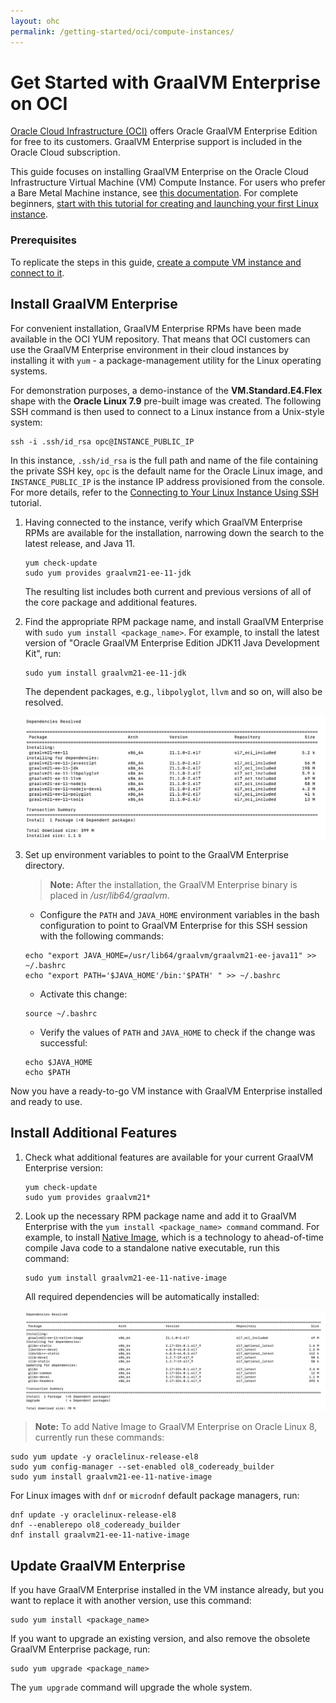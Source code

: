 ```yaml
---
layout: ohc
permalink: /getting-started/oci/compute-instances/
---
```


# Get Started with GraalVM Enterprise on OCI

[Oracle Cloud Infrastructure (OCI)](https://www.oracle.com/cloud) offers Oracle GraalVM Enterprise Edition for free to its customers.
GraalVM Enterprise support is included in the Oracle Cloud subscription.

This guide focuses on installing GraalVM Enterprise on the Oracle Cloud Infrastructure Virtual Machine (VM) Compute Instance.
For users who prefer a Bare Metal Machine instance, see [this documentation](https://cloud.oracle.com/iaas/whitepapers/deploying_custom_os_images.pdf).
For complete beginners, [start with this tutorial for creating and launching your first Linux instance](https://docs.cloud.oracle.com/iaas/Content/GSG/Reference/overviewworkflow.htm?tocpath=Getting%20Started%7CTutorial%20-%20Launching%20Your%20First%20Linux%20Instance%7C_____0).

### Prerequisites

To replicate the steps in this guide, [create a compute VM instance and connect to it](https://docs.cloud.oracle.com/iaas/Content/GSG/Reference/overviewworkflow.htm?tocpath=Getting%20Started%7CTutorial%20-%20Launching%20Your%20First%20Linux%20Instance%7C_____0).

## Install GraalVM Enterprise

For convenient installation, GraalVM Enterprise RPMs have been made available in the OCI YUM repository.
That means that OCI customers can use the GraalVM Enterprise environment in their cloud instances by installing it with `yum` - a package-management utility for the Linux operating systems.

For demonstration purposes, a demo-instance of the **VM.Standard.E4.Flex** shape with the **Oracle Linux 7.9** pre-built image was created.
The following SSH command is then used to connect to a Linux instance from a Unix-style system:
```shell
ssh -i .ssh/id_rsa opc@INSTANCE_PUBLIC_IP
```

In this instance, `.ssh/id_rsa` is the full path and name of the file containing the private SSH key, `opc` is the default name for the Oracle Linux image, and `INSTANCE_PUBLIC_IP` is the instance IP address provisioned from the console.
For more details, refer to the [Connecting to Your Linux Instance Using SSH](https://docs.cloud.oracle.com/iaas/Content/GSG/Tasks/testingconnection.htm) tutorial.

1. Having connected to the instance, verify which GraalVM Enterprise RPMs are available for the installation, narrowing down the search to the latest release, and Java 11.

   ```shell
   yum check-update
   sudo yum provides graalvm21-ee-11-jdk
   ```
   The resulting list includes both current and previous versions of all of the core package and additional features.

2. Find the appropriate RPM package name, and install GraalVM Enterprise with `sudo yum install <package_name>`.
For example, to install the latest version of "Oracle GraalVM Enterprise Edition JDK11 Java Development Kit", run:

   ```shell
   sudo yum install graalvm21-ee-11-jdk
   ```
   The dependent packages, e.g., `libpolyglot`, `llvm` and so on, will also be resolved.

   ![See the resolved dependencies for GraalVM Enterprise](dependencies-resolved.png)

3. Set up environment variables to point to the GraalVM Enterprise directory.

   > **Note:** After the installation, the GraalVM Enterprise binary is placed in _/usr/lib64/graalvm_.

   - Configure the `PATH` and `JAVA_HOME` environment variables in the bash configuration to point to GraalVM Enterprise for this SSH session with the following commands:
   ```shell
   echo "export JAVA_HOME=/usr/lib64/graalvm/graalvm21-ee-java11" >> ~/.bashrc
   echo "export PATH='$JAVA_HOME'/bin:'$PATH' " >> ~/.bashrc
   ```
   - Activate this change:
   ```shell
   source ~/.bashrc
   ```
   - Verify the values of  `PATH` and `JAVA_HOME` to check if the change was successful:
   ```shell
   echo $JAVA_HOME
   echo $PATH
   ```

Now you have a ready-to-go VM instance with GraalVM Enterprise installed and ready to use.

## Install Additional Features

1. Check what additional features are available for your current GraalVM Enterprise version:

   ```shell
   yum check-update
   sudo yum provides graalvm21*
   ```

2. Look up the necessary RPM package name and add it to GraalVM Enterprise with the `yum install <package_name> command` command.
For example, to install [Native Image](/reference-manual/native-image/), which is a technology to ahead-of-time compile Java code to a standalone native executable, run this command:

   ```shell
   sudo yum install graalvm21-ee-11-native-image
   ```
   All required dependencies will be automatically installed:

   ![See the resolved dependencies for GraalVM Enterprise Native Image](ni-dependencies-resolved.png)

> **Note:** To add Native Image to GraalVM Enterprise on Oracle Linux 8, currently run these commands:
```shell
sudo yum update -y oraclelinux-release-el8
sudo yum config-manager --set-enabled ol8_codeready_builder
sudo yum install graalvm21-ee-11-native-image
```
For Linux images with `dnf` or `microdnf` default package managers, run:
```shell
dnf update -y oraclelinux-release-el8
dnf --enablerepo ol8_codeready_builder
dnf install graalvm21-ee-11-native-image
```

## Update GraalVM Enterprise

If you have GraalVM Enterprise installed in the VM instance already, but you want to replace it with another version, use this command:
```shell
sudo yum install <package_name>
```

If you want to upgrade an existing version, and also remove the obsolete GraalVM Enterprise package, run:

```shell
sudo yum upgrade <package_name>
```
The `yum upgrade` command will upgrade the whole system.

